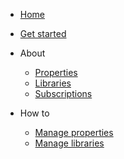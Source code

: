 * [Home](home.md)
* [Get started](get_started.md)

* About
   * [Properties](properties_c.md)
   * [Libraries](libraries_c.md)
   * [Subscriptions](subscriptions_c.md)
* How to
   * [Manage properties](properties_p.md)
   * [Manage libraries](libraries_p.md)

